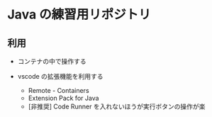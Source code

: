 # Java の練習用リポジトリ

## 利用

- コンテナの中で操作する

- vscode の拡張機能を利用する
  - Remote - Containers
  - Extension Pack for Java
  - [非推奨] Code Runner を入れないほうが実行ボタンの操作が楽
